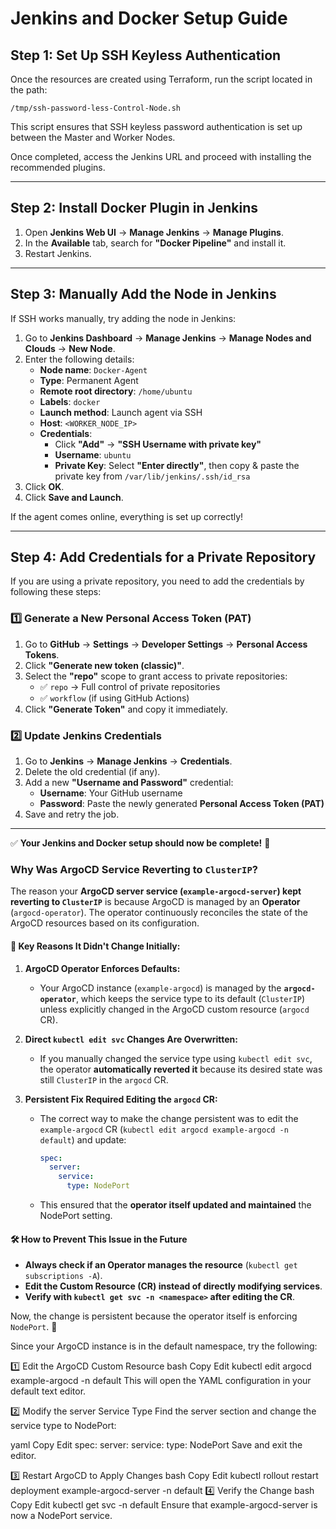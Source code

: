 # Jenkins and Docker Setup Guide

## Step 1: Set Up SSH Keyless Authentication

Once the resources are created using Terraform, run the script located in the path:

```
/tmp/ssh-password-less-Control-Node.sh
```

This script ensures that SSH keyless password authentication is set up between the Master and Worker Nodes.

Once completed, access the Jenkins URL and proceed with installing the recommended plugins.

---

## Step 2: Install Docker Plugin in Jenkins

1. Open **Jenkins Web UI** → **Manage Jenkins** → **Manage Plugins**.
2. In the **Available** tab, search for **"Docker Pipeline"** and install it.
3. Restart Jenkins.

---

## Step 3: Manually Add the Node in Jenkins

If SSH works manually, try adding the node in Jenkins:

1. Go to **Jenkins Dashboard** → **Manage Jenkins** → **Manage Nodes and Clouds** → **New Node**.
2. Enter the following details:
   - **Node name**: `Docker-Agent`
   - **Type**: Permanent Agent
   - **Remote root directory**: `/home/ubuntu`
   - **Labels**: `docker`
   - **Launch method**: Launch agent via SSH
   - **Host**: `<WORKER_NODE_IP>`
   - **Credentials**:
     - Click **"Add"** → **"SSH Username with private key"**
     - **Username**: `ubuntu`
     - **Private Key**: Select **"Enter directly"**, then copy & paste the private key from `/var/lib/jenkins/.ssh/id_rsa`
3. Click **OK**.
4. Click **Save and Launch**.

If the agent comes online, everything is set up correctly!

---

## Step 4: Add Credentials for a Private Repository

If you are using a private repository, you need to add the credentials by following these steps:

### **1️⃣ Generate a New Personal Access Token (PAT)**

1. Go to **GitHub** → **Settings** → **Developer Settings** → **Personal Access Tokens**.
2. Click **"Generate new token (classic)"**.
3. Select the **"repo"** scope to grant access to private repositories:
   - ✅ `repo` → Full control of private repositories
   - ✅ `workflow` (if using GitHub Actions)
4. Click **"Generate Token"** and copy it immediately.

### **2️⃣ Update Jenkins Credentials**

1. Go to **Jenkins** → **Manage Jenkins** → **Credentials**.
2. Delete the old credential (if any).
3. Add a new **"Username and Password"** credential:
   - **Username**: Your GitHub username
   - **Password**: Paste the newly generated **Personal Access Token (PAT)**
4. Save and retry the job.

---

✅ **Your Jenkins and Docker setup should now be complete!** 🎉

### **Why Was ArgoCD Service Reverting to `ClusterIP`?**  

The reason your **ArgoCD server service (`example-argocd-server`) kept reverting to `ClusterIP`** is because ArgoCD is managed by an **Operator** (`argocd-operator`). The operator continuously reconciles the state of the ArgoCD resources based on its configuration.

#### **📌 Key Reasons It Didn't Change Initially:**
1. **ArgoCD Operator Enforces Defaults:**  
   - Your ArgoCD instance (`example-argocd`) is managed by the **`argocd-operator`**, which keeps the service type to its default (`ClusterIP`) unless explicitly changed in the ArgoCD custom resource (`argocd` CR).
  
2. **Direct `kubectl edit svc` Changes Are Overwritten:**  
   - If you manually changed the service type using `kubectl edit svc`, the operator **automatically reverted it** because its desired state was still `ClusterIP` in the `argocd` CR.
  
3. **Persistent Fix Required Editing the `argocd` CR:**  
   - The correct way to make the change persistent was to edit the `example-argocd` CR (`kubectl edit argocd example-argocd -n default`) and update:
     ```yaml
     spec:
       server:
         service:
           type: NodePort
     ```
   - This ensured that the **operator itself updated and maintained** the NodePort setting.

#### **🛠 How to Prevent This Issue in the Future**
- **Always check if an Operator manages the resource** (`kubectl get subscriptions -A`).
- **Edit the Custom Resource (CR) instead of directly modifying services**.
- **Verify with `kubectl get svc -n <namespace>` after editing the CR**.

Now, the change is persistent because the operator itself is enforcing `NodePort`. 🚀

Since your ArgoCD instance is in the default namespace, try the following:

1️⃣ Edit the ArgoCD Custom Resource
bash
Copy
Edit
kubectl edit argocd example-argocd -n default
This will open the YAML configuration in your default text editor.

2️⃣ Modify the server Service Type
Find the server section and change the service type to NodePort:

yaml
Copy
Edit
spec:
  server:
    service:
      type: NodePort
Save and exit the editor.

3️⃣ Restart ArgoCD to Apply Changes
bash
Copy
Edit
kubectl rollout restart deployment example-argocd-server -n default
4️⃣ Verify the Change
bash
Copy
Edit
kubectl get svc -n default
Ensure that example-argocd-server is now a NodePort service.

